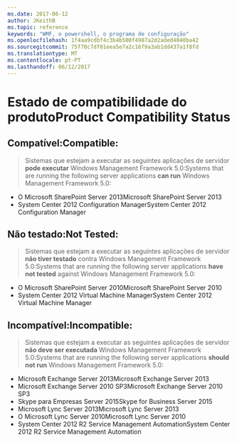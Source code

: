 ```yaml
---
ms.date: 2017-06-12
author: JKeithB
ms.topic: reference
keywords: "WMF, o powershell, o programa de configuração"
ms.openlocfilehash: 1f4aa9cdbf4c3b4b500f4987a2d2aded4040ba42
ms.sourcegitcommit: 75f70c7df01eea5e7a2c16f9a3ab1dd437a1f8fd
ms.translationtype: MT
ms.contentlocale: pt-PT
ms.lasthandoff: 06/12/2017
---
```

# <a name="product-compatibility-status"></a><span data-ttu-id="e6cdd-102">Estado de compatibilidade do produto</span><span class="sxs-lookup"><span data-stu-id="e6cdd-102">Product Compatibility Status</span></span>

## <a name="compatible"></a><span data-ttu-id="e6cdd-103">Compatível:</span><span class="sxs-lookup"><span data-stu-id="e6cdd-103">Compatible:</span></span>
> <span data-ttu-id="e6cdd-104">Sistemas que estejam a executar as seguintes aplicações de servidor **pode executar** Windows Management Framework 5.0:</span><span class="sxs-lookup"><span data-stu-id="e6cdd-104">Systems that are running the following server applications **can run** Windows Management Framework 5.0:</span></span>

- <span data-ttu-id="e6cdd-105">O Microsoft SharePoint Server 2013</span><span class="sxs-lookup"><span data-stu-id="e6cdd-105">Microsoft SharePoint Server 2013</span></span>
- <span data-ttu-id="e6cdd-106">System Center 2012 Configuration Manager</span><span class="sxs-lookup"><span data-stu-id="e6cdd-106">System Center 2012 Configuration Manager</span></span>

## <a name="not-tested"></a><span data-ttu-id="e6cdd-107">Não testado:</span><span class="sxs-lookup"><span data-stu-id="e6cdd-107">Not Tested:</span></span>
> <span data-ttu-id="e6cdd-108">Sistemas que estejam a executar as seguintes aplicações de servidor **não tiver testado** contra Windows Management Framework 5.0:</span><span class="sxs-lookup"><span data-stu-id="e6cdd-108">Systems that are running the following server applications **have not tested** against Windows Management Framework 5.0:</span></span>

- <span data-ttu-id="e6cdd-109">O Microsoft SharePoint Server 2010</span><span class="sxs-lookup"><span data-stu-id="e6cdd-109">Microsoft SharePoint Server 2010</span></span>
- <span data-ttu-id="e6cdd-110">System Center 2012 Virtual Machine Manager</span><span class="sxs-lookup"><span data-stu-id="e6cdd-110">System Center 2012 Virtual Machine Manager</span></span>

## <a name="incompatible"></a><span data-ttu-id="e6cdd-111">Incompatível:</span><span class="sxs-lookup"><span data-stu-id="e6cdd-111">Incompatible:</span></span>
> <span data-ttu-id="e6cdd-112">Sistemas que estejam a executar as seguintes aplicações de servidor **não deve ser executada** Windows Management Framework 5.0:</span><span class="sxs-lookup"><span data-stu-id="e6cdd-112">Systems that are running the following server applications **should not run** Windows Management Framework 5.0:</span></span>

- <span data-ttu-id="e6cdd-113">Microsoft Exchange Server 2013</span><span class="sxs-lookup"><span data-stu-id="e6cdd-113">Microsoft Exchange Server 2013</span></span>
- <span data-ttu-id="e6cdd-114">Microsoft Exchange Server 2010 SP3</span><span class="sxs-lookup"><span data-stu-id="e6cdd-114">Microsoft Exchange Server 2010 SP3</span></span>
- <span data-ttu-id="e6cdd-115">Skype para Empresas Server 2015</span><span class="sxs-lookup"><span data-stu-id="e6cdd-115">Skype for Business Server 2015</span></span>
- <span data-ttu-id="e6cdd-116">Microsoft Lync Server 2013</span><span class="sxs-lookup"><span data-stu-id="e6cdd-116">Microsoft Lync Server 2013</span></span>
- <span data-ttu-id="e6cdd-117">O Microsoft Lync Server 2010</span><span class="sxs-lookup"><span data-stu-id="e6cdd-117">Microsoft Lync Server 2010</span></span>
- <span data-ttu-id="e6cdd-118">System Center 2012 R2 Service Management Automation</span><span class="sxs-lookup"><span data-stu-id="e6cdd-118">System Center 2012 R2 Service Management Automation</span></span>


